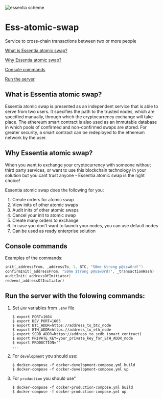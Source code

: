 ![essentia scheme](https://user-images.githubusercontent.com/37807029/48618367-da85ac00-e9a1-11e8-83f0-ae24e7be51cb.png)
# Ess-atomic-swap
Service to cross-chain transactions between two or more people

[What is Essentia atomic swap?](#what)

[Why Essentia atomic swap?](#why)

[Console commands](#console)

[Run the server](#run)


<a name="what"><h2>What is Essentia atomic swap?</h2></a>

Essentia atomic swap is presented as an independent service that is able to serve from two users. It specifies the path to the trusted nodes, which are specified manually, through which the cryptocurrency exchange will take place. The ethereum smart contract is also used as an immutable database in which pools of confirmed and non-confirmed swaps are stored. For greater security, a smart contract can be redeployed to the ethereum network by the user.

<a name="why"><h2>Why Essentia atomic swap?</h2></a>

When you want to exchange your cryptocurrency with someone without third party services, or want to use this blockchain technology in your solution but you cant trust anyone - Essentia atomic swap is the right choice!

Essentia atomic swap does the following for you:

1. Create orders for atomic swap
2. View inits of other atomic swaps
3. Audit inits of other atomic swaps
4. Cancel your init to atomic swap
5. Create many orders to exchange
6. In case you don't want to launch your nodes, you can use default nodes
7. Can be used as ready enterprise solution

<a name="console"><h2>Console commands</h2></a>

Examples of the commands:

```go
init(_addressFrom, _addressTo, 1, BTC, "S0me $trong p@ssw0rd!")
confirmInit(_addressFrom, "S0me $trong p@ssw0rd!", _transactionHash)
auditInit(_addressOfInitiator)
redeem(_addressOfInitiator)
```

<a name="run"><h2>Run the server with the folowing commands:</h2></a>

1. Set `ENV` variables from `.env` file
	```
	$ export PORT=1604
	$ export DEV_PORT=1605
	$ export BTC_ADDR=https://address_to_btc_node
	$ export ETH_ADDR=https://address_to_eth_node
	$ export SCDB_ADDR=https://address_to_scdb (smart contract)
	$ export PRIVATE_KEY=your_private_key_for_ETH_ADDR_node
	$ export PRODUCTION=""
	...
	```

2. For `development` you should use:
	```
	$ docker-compose -f docker-development-compose.yml build
	$ docker-compose -f docker-development-compose.yml up
	```

3. For `production` you should use"
	```
	$ docker-compose -f docker-production-compose.yml build
	$ docker-compose -f docker-production-compose.yml up
	```
